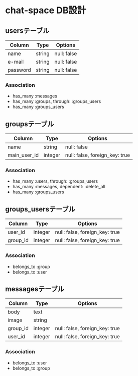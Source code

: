 # chat-space DB設計

## usersテーブル
|Column|Type|Options|
|------|----|-------|
|name|string|null: false|
|e-mail|string|null: false|
|password|string|null: false|
### Association
- has_many :messages
- has_many :groups, through: :groups_users
- has_many :groups_users

## groupsテーブル
|Column|Type|Options|
|------|----|-------|
|name|string|null: false|
|main_user_id|integer|null: false, foreign_key: true|
### Association
- has_many :users, through: :groups_users
- has_many :messages, dependent: :delete_all
- has_many :groups_users

## groups_usersテーブル
|Column|Type|Options|
|------|----|-------|
|user_id|integer|null: false, foreign_key: true|
|group_id|integer|null: false, foreign_key: true|
### Association
- belongs_to :group
- belongs_to :user

## messagesテーブル
|Column|Type|Options|
|------|----|-------|
|body|text||
|image|string||
|group_id|integer|null: false, foreign_key: true|
|user_id|integer|null: false, foreign_key: true|
### Association
- belongs_to :user
- belongs_to :group
